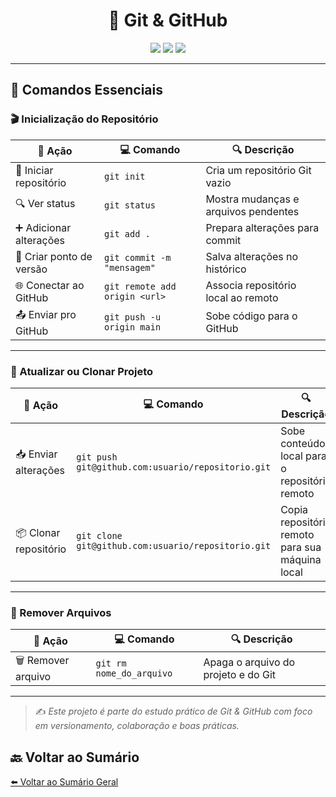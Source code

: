 
<h1 align="center">🚀 Git & GitHub </h1>

<p align="center">
  <img src="https://img.shields.io/badge/status-em%20desenvolvimento-yellow" />
  <img src="https://img.shields.io/badge/Git-GUIA%20PRÁTICO-blue" />
  <img src="https://img.shields.io/badge/licença-MIT-green" />
</p>

---

## 🧰 Comandos Essenciais

### 🎬 Inicialização do Repositório

| 📝 **Ação**                  | 💻 **Comando**                              | 🔍 **Descrição**                                         |
|-----------------------------|---------------------------------------------|----------------------------------------------------------|
| 📁 Iniciar repositório      | `git init`                                  | Cria um repositório Git vazio                            |
| 🔍 Ver status               | `git status`                                | Mostra mudanças e arquivos pendentes                     |
| ➕ Adicionar alterações      | `git add .`                                 | Prepara alterações para commit                           |
| 💾 Criar ponto de versão    | `git commit -m "mensagem"`                  | Salva alterações no histórico                            |
| 🌐 Conectar ao GitHub       | `git remote add origin <url>`               | Associa repositório local ao remoto                      |
| 📤 Enviar pro GitHub        | `git push -u origin main`                   | Sobe código para o GitHub                                |

---


### 🔁 Atualizar ou Clonar Projeto

| 📝 **Ação**               | 💻 **Comando**                                         | 🔍 **Descrição**                                  |
|--------------------------|--------------------------------------------------------|---------------------------------------------------|
| 📥 Enviar alterações     | `git push git@github.com:usuario/repositorio.git`      | Sobe conteúdo local para o repositório remoto     |
| 📦 Clonar repositório    | `git clone git@github.com:usuario/repositorio.git`     | Copia repositório remoto para sua máquina local   |

---

### 🧹 Remover Arquivos

| 📝 **Ação**            | 💻 **Comando**             | 🔍 **Descrição**                         |
|-----------------------|----------------------------|------------------------------------------|
| 🗑️ Remover arquivo     | `git rm nome_do_arquivo`   | Apaga o arquivo do projeto e do Git      |

---

> ✍️ *Este projeto é parte do estudo prático de Git & GitHub com foco em versionamento, colaboração e boas práticas.*

## 🔙 Voltar ao Sumário

[⬅️ Voltar ao Sumário Geral](../README.md)